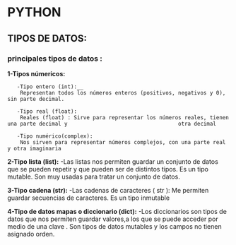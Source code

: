 
# PYTHON
## TIPOS DE DATOS:
### principales tipos de datos :

   __1-Tipos númericos:__

       -Tipo entero (int):__    
        Representan todos los números enteros (positivos, negativos y 0), sin parte decimal.
              
       -Tipo real (float):     
        Reales (float) : Sirve para representar los números reales, tienen una parte decimal y                                   otra decimal
              
       -Tipo numérico(complex):  
        Nos sirven para representar números complejos, con una parte real y otra imaginaria

   __2-Tipo lista (list):__ 
       -Las listas nos permiten guardar un conjunto de datos que se pueden repetir y que pueden ser                               de distintos tipos. Es un tipo mutable. Son muy usadas para tratar un conjunto de datos.
    
   __3-Tipo cadena (str):__ 
       -Las cadenas de caracteres ( str ): Me permiten guardar secuencias de caracteres. Es un tipo                               inmutable
    
   __4-Tipo de datos mapas o diccionario (dict):__ 
       -Los diccionarios son tipos de datos que nos permiten guardar valores,a los que se puede acceder
       por medio de una clave . Son tipos de datos mutables y los campos no tienen asignado orden.
